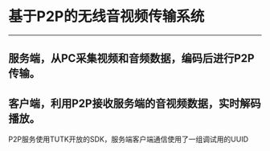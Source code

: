 # 基于P2P的无线音视频传输系统
---
## 服务端，从PC采集视频和音频数据，编码后进行P2P传输。
## 客户端，利用P2P接收服务端的音视频数据，实时解码播放。
P2P服务使用TUTK开放的SDK，服务端客户端通信使用了一组调试用的UUID